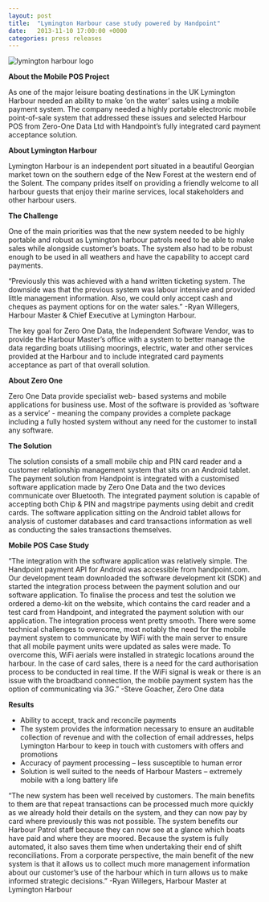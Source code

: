 ```yaml
---
layout: post
title:  "Lymington Harbour case study powered by Handpoint"
date:   2013-11-10 17:00:00 +0000
categories: press releases
---
```


<img class="ui medium centered image" src="https://handpoint.imgix.net/web/images/logos/lymington-harbour-logo.jpg" alt="lymington harbour logo">


**About the Mobile POS Project**

As one of the major leisure boating destinations in the UK Lymington Harbour needed an ability to make ‘on the water’ sales using a mobile payment system. The company needed a highly portable electronic mobile point-of-sale system that addressed these issues and selected Harbour POS from Zero-One Data Ltd with Handpoint’s fully integrated card payment acceptance solution.

**About Lymington Harbour**

Lymington Harbour is an independent port situated in a beautiful Georgian market town on the southern edge of the New Forest at the western end of the Solent. The company prides itself on providing a friendly welcome to all harbour guests that enjoy their marine services, local stakeholders and other harbour users.

**The Challenge**

One of the main priorities was that the new system needed to be highly portable and robust as Lymington harbour patrols need to be able to make sales while alongside customer’s boats. The system also had to be robust enough to be used in all weathers and have the capability to accept card payments.

“Previously this was achieved with a hand written ticketing system. The downside was that the previous system was labour intensive and provided little management information. Also, we could only accept cash and cheques as payment options for on the water sales.”
-Ryan Willegers, Harbour Master & Chief Executive at Lymington Harbour.

The key goal for Zero One Data, the Independent Software Vendor, was to provide the Harbour Master’s office with a system to better manage the data regarding boats utilising moorings, electric, water and other services provided at the Harbour and to include integrated card payments acceptance as part of that overall solution.

**About Zero One**

Zero One Data provide specialist web- based systems and mobile applications for business use. Most of the software is provided as ‘software as a service’ - meaning the company provides a complete package including a fully hosted system without any need for the customer to install any software.

**The Solution**

The solution consists of a small mobile chip and PIN card reader and a customer relationship management system that sits on an Android tablet. The payment solution from Handpoint is integrated with a customised software application made by Zero One Data and the two devices communicate over Bluetooth. The integrated payment solution is capable of accepting both Chip & PIN and magstripe payments using debit and credit cards. The software application sitting on the Android tablet allows for analysis of customer databases and card transactions information as well as conducting the sales transactions themselves.
 
**Mobile POS Case Study**

“The integration with the software application was relatively simple. The Handpoint payment API for Android was accessible from handpoint.com. Our development team downloaded the software development kit (SDK) and started the integration process between the payment solution and our software application. To finalise the process and test the solution we ordered a demo-kit on the website, which contains the card reader and a test card from Handpoint, and integrated the payment solution with our application. The integration process went pretty smooth. There were some technical challenges to overcome, most notably the need for the mobile payment system to communicate by WiFi with the main server to ensure that all mobile payment units were updated as sales were made. To overcome this, WiFi aerials were installed in strategic locations around the harbour. In the case of card sales, there is a need for the card authorisation process to be conducted in real time. If the WiFi signal is weak or there is an issue with the broadband connection, the mobile payment system has the option of communicating via 3G.”
-Steve Goacher, Zero One data

**Results**

 * Ability to accept, track and reconcile payments
* The system provides the information necessary to ensure an auditable collection of revenue and with the collection of email addresses, helps Lymington Harbour to keep in touch with customers with offers and promotions
* Accuracy of payment processing – less susceptible to human error
* Solution is well suited to the needs of Harbour Masters – extremely mobile with a long battery life

“The new system has been well received by customers. The main benefits to them are that repeat transactions can be processed much more quickly as we already hold their details on the system, and they can now pay by card where previously this was not possible. The system benefits our Harbour Patrol staff because they can now see at a glance which boats have paid and where they are moored. Because the system is fully automated, it also saves them time when undertaking their end of shift reconciliations. From a corporate perspective, the main benefit of the new system is that it allows us to collect much more management information about our customer’s use of the harbour which in turn allows us to make informed strategic decisions.”
-Ryan Willegers, Harbour Master at Lymington Harbour
